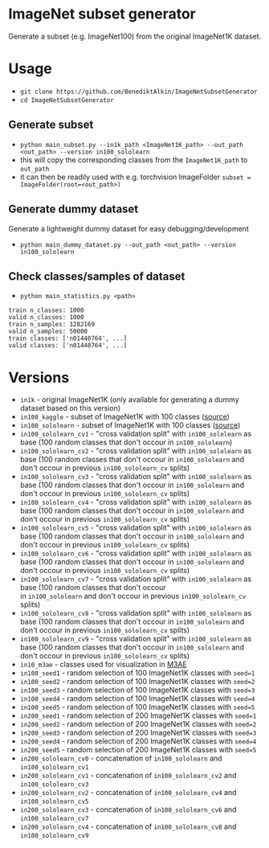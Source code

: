 # ImageNet subset generator

Generate a subset (e.g. ImageNet100) from the original ImageNet1K dataset.

# Usage
- `git clone https://github.com/BenediktAlkin/ImageNetSubsetGenerator`
- `cd ImageNetSubsetGenerator`
## Generate subset

- `python main_subset.py --in1k_path <ImageNet1K_path> --out_path <out_path> --version in100_sololearn`
- this will copy the corresponding classes from the `ImageNet1K_path` to `out_path`
- it can then be readily used with e.g. torchvision ImageFolder `subset = ImageFolder(root=<out_path>)`

## Generate dummy dataset

Generate a lightweight dummy dataset for easy debugging/development

- `python main_dummy_dataset.py --out_path <out_path> --version in100_sololearn`

## Check classes/samples of dataset

- `python main_statistics.py <path>`
```
train n_classes: 1000
valid n_classes: 1000
train n_samples: 1282169
valid n_samples: 50000
train classes: ['n01440764', ...]
valid classes: ['n01440764', ...]
```


# Versions

- `in1k` - original ImageNet1K (only available for generating a dummy dataset based on this version)
- `in100_kaggle` - subset of ImageNet1K with 100
  classes ([source](https://www.kaggle.com/datasets/ambityga/imagenet100))
- `in100_sololearn` - subset of ImageNet1K with 100
  classes ([source](https://github.com/vturrisi/solo-learn/issues/137))
- `in100_sololearn_cv1` - "cross validation split" with `in100_sololearn` as base (100 random classes that don't occour 
  in `in100_sololearn`)
- `in100_sololearn_cv2` - "cross validation split" with `in100_sololearn` as base (100 random classes that don't occour 
  in `in100_sololearn` and don't occour in previous `in100_sololearn_cv` splits)
- `in100_sololearn_cv3` - "cross validation split" with `in100_sololearn` as base (100 random classes that don't occour 
  in `in100_sololearn` and don't occour in previous `in100_sololearn_cv` splits)
- `in100_sololearn_cv4` - "cross validation split" with `in100_sololearn` as base (100 random classes that don't occour 
  in `in100_sololearn` and don't occour in previous `in100_sololearn_cv` splits)
- `in100_sololearn_cv5` - "cross validation split" with `in100_sololearn` as base (100 random classes that don't occour 
  in `in100_sololearn` and don't occour in previous `in100_sololearn_cv` splits)
- `in100_sololearn_cv6` - "cross validation split" with `in100_sololearn` as base (100 random classes that don't occour 
  in `in100_sololearn` and don't occour in previous `in100_sololearn_cv` splits)
- `in100_sololearn_cv7` - "cross validation split" with `in100_sololearn` as base (100 random classes that don't occour  
  in `in100_sololearn` and don't occour in previous `in100_sololearn_cv` splits)
- `in100_sololearn_cv8` - "cross validation split" with `in100_sololearn` as base (100 random classes that don't occour 
  in `in100_sololearn` and don't occour in previous `in100_sololearn_cv` splits)
- `in100_sololearn_cv9` - "cross validation split" with `in100_sololearn` as base (100 random classes that don't occour 
  in `in100_sololearn` and don't occour in previous `in100_sololearn_cv` splits)
- `in10_m3ae` - classes used for visualization in [M3AE](https://arxiv.org/abs/2205.14204)
- `in100_seed1` - random selection of 100 ImageNet1K classes with `seed=1`
- `in100_seed2` - random selection of 100 ImageNet1K classes with `seed=2`
- `in100_seed3` - random selection of 100 ImageNet1K classes with `seed=3`
- `in100_seed4` - random selection of 100 ImageNet1K classes with `seed=4`
- `in100_seed5` - random selection of 100 ImageNet1K classes with `seed=5`
- `in200_seed1` - random selection of 200 ImageNet1K classes with `seed=1`
- `in200_seed2` - random selection of 200 ImageNet1K classes with `seed=2`
- `in200_seed3` - random selection of 200 ImageNet1K classes with `seed=3`
- `in200_seed4` - random selection of 200 ImageNet1K classes with `seed=4`
- `in200_seed5` - random selection of 200 ImageNet1K classes with `seed=5`
- `in200_sololearn_cv0` - concatenation of `in100_sololearn` and `in100_sololearn_cv1`
- `in200_sololearn_cv1` - concatenation of `in100_sololearn_cv2` and `in100_sololearn_cv3`
- `in200_sololearn_cv2` - concatenation of `in100_sololearn_cv4` and `in100_sololearn_cv5`
- `in200_sololearn_cv3` - concatenation of `in100_sololearn_cv6` and `in100_sololearn_cv7`
- `in200_sololearn_cv4` - concatenation of `in100_sololearn_cv8` and `in100_sololearn_cv9`